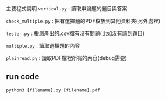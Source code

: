 主要程式說明
```vertical.py``` : 讀取申論題的題目與答案

```check_multiple.py``` : 把有選擇題的PDF檔放到其他資料夾(另外處裡)

```tester.py``` : 檢測產出的.csv檔有沒有問題(比如沒有讀到題目)

```multiple.py``` : 讀取選擇題的內容

```plainread.py``` : 讀取PDF檔裡所有的內容(debug需要)





## run code
```python3 [filename].py [filename].pdf```
